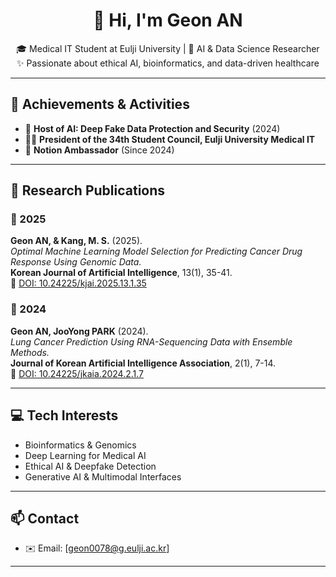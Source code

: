 <h1 align="center">👋 Hi, I'm Geon AN</h1>

<p align="center">
  🎓 Medical IT Student at Eulji University | 🧠 AI & Data Science Researcher <br>
  ✨ Passionate about ethical AI, bioinformatics, and data-driven healthcare
</p>

---

## 🏅 Achievements & Activities

- 🧠 **Host of AI: Deep Fake Data Protection and Security** (2024)
- 🧑‍💼 **President of the 34th Student Council, Eulji University Medical IT**
- 📝 **Notion Ambassador** (Since 2024)

---

## 🧪 Research Publications

### 📄 2025  
**Geon AN, & Kang, M. S.** (2025).  
_Optimal Machine Learning Model Selection for Predicting Cancer Drug Response Using Genomic Data._  
**Korean Journal of Artificial Intelligence**, 13(1), 35-41.  
🔗 [DOI: 10.24225/kjai.2025.13.1.35](https://doi.org/10.24225/kjai.2025.13.1.35)

### 📄 2024  
**Geon AN, JooYong PARK** (2024).  
_Lung Cancer Prediction Using RNA-Sequencing Data with Ensemble Methods._  
**Journal of Korean Artificial Intelligence Association**, 2(1), 7-14.  
🔗 [DOI: 10.24225/jkaia.2024.2.1.7](https://doi.org/10.24225/jkaia.2024.2.1.7)

---

## 💻 Tech Interests

- Bioinformatics & Genomics  
- Deep Learning for Medical AI  
- Ethical AI & Deepfake Detection  
- Generative AI & Multimodal Interfaces  

---

## 📫 Contact

- ✉️ Email: [geon0078@g.eulji.ac.kr]
  
---
